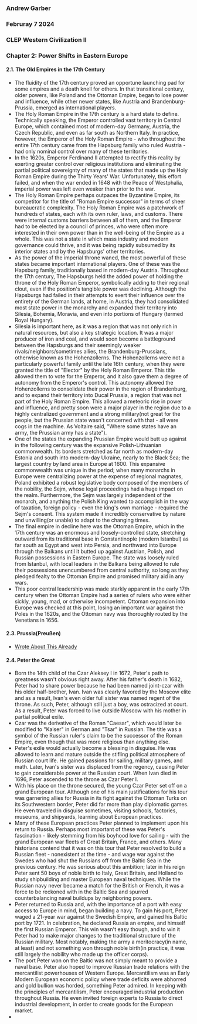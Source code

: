 ### Andrew Garber
### Februray 7 2024
### CLEP Western Civilization II
### Chapter 2: Power Shifts in Eastern Europe

#### 2.1. The Old Empires in the 17th Century
 - The fluidity of the 17th century proved an opportune launching pad for some empires and a death knell for others. In that transitional century, older powers, like Poland and the Ottoman Empire, began to lose power and influence, while other newer states, like Austria and Brandenburg-Prussia, emerged as international players.
 - The Holy Roman Empire in the 17th century is a hard state to define. Technically speaking, the Emperor controlled vast territory in Central Europe, which contained most of modern-day Germany, Austria, the Czech Republic, and even as far south as Northern Italy. In practice, however, the Emperor of the Holy Roman Empire - who throughout the entire 17th century came from the Hapsburg family who ruled Austria - had only nominal control over many of these territories.
 - In the 1620s, Emperor Ferdinand II attempted to rectify this reality by exerting greater control over religious institutions and eliminating the partial political sovereignty of many of the states that made up the Holy Roman Empire during the Thirty Years' War. Unfortunately, this effort failed, and when the war ended in 1648 with the Peace of Westphalia, imperial power was left even weaker than prior to the war.
 - The Holy Roman Empire perhaps outpaces the Byzantine Empire, its competitor for the title of "Roman Empire successor" in terms of sheer bureaucratic complexity. The Holy Roman Empire was a patchwork of hundreds of states, each with its own ruler, laws, and customs. There were internal customs barriers between all of them, and the Emperor had to be elected by a council of princes, who were often more interested in their own power than in the well-being of the Empire as a whole. This was not a state in which mass industry and modern governance could thrive, and it was being rapidly subsumed by its interior states and by the Hapsburgs' other territories. 
 - As the power of the imperial throne waned, the most powerful of these states became important international players. One of these was the Hapsburg family, traditionally based in modern-day Austria. Throughout the 17th century, The Hapsburgs held the added power of holding the throne of the Holy Roman Emperor, symbolically adding to their regional clout, even if the position's tangible power was declining. Although the Hapsburgs had failed in their attempts to exert their influence over the entirety of the German lands, at home, in Austria, they had consolidated most state power in the monarchy and expanded their territory into Silesia, Bohemia, Moravia, and even into portions of Hungary (termed Royal Hungary).
 - Silesia is important here, as it was a region that was not only rich in natural resources, but also a key strategic location. It was a major producer of iron and coal, and would soon become a battleground between the Hapsburgs and their seemingly weaker rivals/neighbors/sometimes allies, the Brandenburg-Prussians, otherwise known as the Hohenzollerns. The Hohenzollerns were not a particularly powerful family until the late 16th century, when they were granted the title of "Elector" by the Holy Roman Emperor. This title allowed them to vote for the Emperor, and it also gave them a degree of autonomy from the Emperor's control. This autonomy allowed the Hohenzollerns to consolidate their power in the region of Brandenburg, and to expand their territory into Ducal Prussia, a region that was not part of the Holy Roman Empire. This allowed a meteoric rise in power and influence, and pretty soon were a major player in the region due to a highly centralized government and a strong military(not great for the people, but the Prussian state wasn't concerned with that - all were cogs in the machine. As Voltaire said, "Where some states have an army, the Prussian army has a state").
 - One of the states the expanding Prussian Empire would butt up against in the following century was the expansive Polish-Lithuanian commonwealth. Its borders stretched as far north as modern-day Estonia and south into modern-day Ukraine, nearly to the Black Sea; the largest country by land area in Europe at 1600. This expansive commonwealth was unique in the period; when many monarchs in Europe were centralizing power at the expense of regional magnates, Poland exhibited a robust legislative body composed of the members of the nobility, the Sejm, whose legal proceedings had a huge impact on the realm. Furthermore, the Sejm was largely independent of the monarch, and anything the Polish King wanted to accomplish in the way of taxation, foreign policy - even the king's own marriage - required the Sejm's consent. This system made it incredibly conservative by nature and unwilling(or unable) to adapt to the changing times.
 - The final empire in decline here was the Ottoman Empire, which in the 17th century was an enormous and loosely-controlled state, stretching outward from its traditional base in Constantinople (modern Istanbul) as far south as Egypt and west into Persia, and northward into Europe through the Balkans until it butted up against Austrian, Polish, and Russian possessions in Eastern Europe. The state was loosely ruled from Istanbul, with local leaders in the Balkans being allowed to rule their possessions unencumbered from central authority, so long as they pledged fealty to the Ottoman Empire and promised military aid in any wars.
 - This poor central leadership was made starkly apparent in the early 17th century when the Ottoman Empire had a series of rulers who were either sickly, young, mad, or otherwise incompetent. Ottoman expansion into Europe was checked at this point, losing an important war against the Poles in the 1620s, and the Ottoman navy was thoroughly routed by the Venetians in 1656.

#### 2.3. Prussia(Preußen)
 - [Wrote About This Already](writing/fredrickwilliam.md)

#### 2.4. Peter the Great
 - Born the 14th child of the Czar Aleksey I in 1672, Peter's path to greatness wasn't obvious right away. After his father's death in 1682, Peter had to share power because he had been named joint-czar with his older half-brother, Ivan. Ivan was clearly favored by the Moscow elite and as a result, Ivan's even older full sister was named regent of the throne. As such, Peter, although still just a boy, was ostracized at court. As a result, Peter was forced to live outside Moscow with his mother in partial political exile.
 - Czar was the derivative of the Roman "Caesar", which would later be modified to "Kaiser" in German and "Tsar" in Russian. The title was a symbol of the Russian ruler's claim to be the successor of the Roman Empire, even though that was more religious than anything else.
 - Peter's exile would actually become a blessing in disguise. He was allowed to learn and mature outside the stifling political atmosphere of Russian court life. He gained passions for sailing, military games, and math. Later, Ivan's sister was displaced from the regency, causing Peter to gain considerable power at the Russian court. When Ivan died in 1696, Peter ascended to the throne as Czar Peter I. 
 - With his place on the throne secured, the young Czar Peter set off on a grand European tour. Although one of his main justifications for his tour was garnering allies for Russia in its fight against the Ottoman Turks on its Southwestern border, Peter did far more than play diplomatic games. He even traveled in disguise sometimes, visiting schools, factories, museums, and shipyards, learning about European practices.
 - Many of these European practices Peter planned to implement upon his return to Russia. Perhaps most important of these was Peter's fascination - likely stemming from his boyhood love for sailing - with the grand European war fleets of Great Britain, France, and others. Many historians contend that it was on this tour that Peter resolved to build a Russian fleet - nonexistent at the time - and wage war against the Swedes who had shut the Russians off from the Baltic Sea in the previous century. He was serious about this ambition; later in his reign Peter sent 50 boys of noble birth to Italy, Great Britain, and Holland to study shipbuilding and master European naval techniques. While the Russian navy never became a match for the British or French, it was a force to be reckoned with in the Baltic Sea and spurred counterbalancing naval buildups by neighboring powers.
 - Peter returned to Russia and, with the importance of a port with easy access to Europe in mind, began building a navy. To gain his port, Peter waged a 21-year war against the Swedish Empire, and gained his Baltic port by 1721. In celebration, he declared Russia an empire, and himself the first Russian Emperor. This win wasn't easy though, and to win it Peter had to make major changes to the traditional structure of the Russian military. Most notably, making the army a meritocracy(in name, at least) and not something won through noble birth(in practice, it was still largely the nobility who made up the officer corps).
 - The port Peter won on the Baltic was not simply meant to provide a naval base. Peter also hoped to improve Russian trade relations with the mercantilist powerhouses of Western Europe. Mercantilism was an Early Modern European economic policy where trade deficits were abhorred and gold bullion was horded, something Peter admired. In keeping with the principles of mercantilism, Peter encouraged industrial production throughout Russia. He even invited foreign experts to Russia to direct industrial development, in order to create goods for the European market.
 - 
